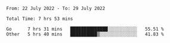 <!--START_SECTION:waka-->

```text
From: 22 July 2022 - To: 29 July 2022

Total Time: 7 hrs 53 mins

Go      7 hrs 31 mins   ██████████████░░░░░░░░░░░   55.51 %
Other   5 hrs 40 mins   ██████████▒░░░░░░░░░░░░░░   41.83 %
```

<!--END_SECTION:waka-->